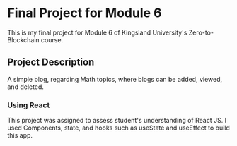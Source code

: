 # Final Project for Module 6

This is my final project for Module 6 of Kingsland University's Zero-to-Blockchain course.

## Project Description

A simple blog, regarding Math topics, where blogs can be added, viewed, and deleted.

### Using React

This project was assigned to assess student's understanding of React JS.
I used Components, state, and hooks such as useState and useEffect to build this app.
